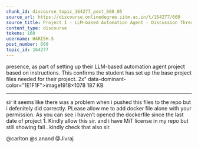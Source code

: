 ```yaml
---
chunk_id: discourse_topic_164277_post_660_05
source_url: https://discourse.onlinedegree.iitm.ac.in/t/164277/660
source_title: Project 1 - LLM-based Automation Agent - Discussion Thread [TDS Jan 2025]
content_type: discourse
tokens: 160
username: HARISH.S
post_number: 660
topic_id: 164277
---
```


 presence, as part of setting up their LLM-based automation agent project based on instructions. This confirms the student has set up the base project files needed for their project. 2x" data-dominant-color="1E1F1F">image1918×1078 187 KB

---

sir it seems like there was a problem when i pushed this files to the repo but i defenitely did correctly. PLease allow me to add docker file alone with your permission. As you can see i haven’t opened the dockerfile since the last date of project 1. Kindly allow this sir. and i have MiT license in my repo but still showing fail . kindly check that also sir.

@carlton @s.anand @Jivraj

